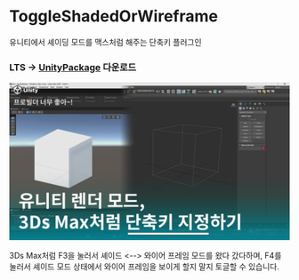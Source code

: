 # ToggleShadedOrWireframe

유니티에서 셰이딩 모드를 맥스처럼 해주는 단축키 플러그인

### LTS -> [UnityPackage](https://github.com/NK-Studio/ToggleShadedOrWireframe/releases) 다운로드

![세팅창 이미지](sum.png)

3Ds Max처럼 F3을 눌러서 셰이드 <--> 와이어 프레임 모드를 왔다 갔다하며, F4를 눌러서 셰이드 모드 상태에서 와이어 프레임을 보이게 할지 말지 토글할 수 있습니다.
